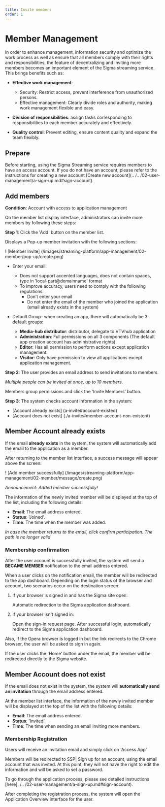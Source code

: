 ```yaml
---
title: Invite members
order: 1
---
```


# Member Management

In order to enhance management, information security and optimize the work process as well as ensure that all members comply with their rights and responsibilities, the feature of decentralizing and inviting more members becomes an important element of the Sigma streaming service. This brings benefits such as:

- **Effective work management**:

  - Security: Restrict access, prevent interference from unauthorized persons.
  - Effective management: Clearly divide roles and authority, making work management flexible and easy.
- **Division of responsibilities**: assign tasks corresponding to responsibilities to each member accurately and effectively.
- **Quality control**: Prevent editing, ensure content quality and expand the team flexibly.

## Prepare

Before starting, using the Sigma Streaming service requires members to have an access account. If you do not have an account, please refer to the instructions for creating a new account [Create new account](.. /.. /02-user-management/a-sign-up.md#sign-account).

## Add members

**Condition**: Account with access to application management

On the member list display interface, administrators can invite more members by following these steps:

**Step 1**: Click the 'Add' button on the member list.

Displays a Pop-up member invitation with the following sections:

! [Member Invite] (/images/streaming-platform/app-management/02-member/pop-up/create.png)

- Enter your email:
  - Does not support accented languages, does not contain spaces, type in 'local-part\@domainname' format
  - To improve accuracy, users need to comply with the following regulations:
    - Don't enter your email
    - Do not enter the email of the member who joined the application (email already exists in the system)

- Default Group- when creating an app, there will automatically be 3 default groups:
  - **Media-hub distributor**: distributor, delegate to VTVhub application
  - **Administration**: Full permissions on all 3 components (The default app creation account has administrative rights).
  - **Editor**: Has all permission to perform actions except application management.
  - **Visitor**: Only have permission to view all applications except application management.

**Step 2**:
The user provides an email address to send invitations to members.

_Multiple people can be invited at once, up to 10 members._

Members group permissions and click the 'Invite Members' button.

**Step 3**:
The system checks account information in the system:

- [Account already exists] (a-invite#account-existed)
- [Account does not exist] (./a-invite#member-account-non-existent)

## Member Account already exists

If the email **already exists** in the system, the system will automatically add the email to the application as a member.

After returning to the member list interface, a success message will appear above the screen:

! [Add member successfully] (/images/streaming-platform/app-management/02-member/message/create.png)

_Announcement: Added member successfully!_

The information of the newly invited member will be displayed at the top of the list, including the following details:

- **Email**: The email address entered.
- **Status**: 'Joined'.
- **Time**: The time when the member was added.

_In case the member returns to the email, click confirm participation. The path is no longer valid_

### Membership confirmation

After the user account is successfully invited, the system will send a **BECAME MEMBER** notification to the email address entered.

When a user clicks on the notification email, the member will be redirected to the app dashboard. Depending on the login status of the browser and account, two scenarios occur on the destination screen:

1. If your browser is signed in and has the Sigma site open:

   Automatic redirection to the Sigma application dashboard.

2. If your browser isn't signed in:

   Open the sign-in request page.
   After successful login, automatically redirect to the Sigma application dashboard.

Also, if the Opera browser is logged in but the link redirects to the Chrome browser, the user will be asked to sign in again.

If the user clicks the 'Home' button under the email, the member will be redirected directly to the Sigma website.

## Member Account does not exist

If the email does not exist in the system, the system will **automatically send an invitation** through the email address entered.

At the member list interface, the information of the newly invited member will be displayed at the top of the list with the following details:

- **Email**: The email address entered.
- **Status**: 'Invited'.
- **Time**: The time when sending an email inviting more members.

### Membership Registration

Users will receive an invitation email and simply click on 'Access App'

Members will be redirected to SSP| Sign up for an account, using the email account that was invited. At this point, they will not have the right to edit the information and will be asked to set a password.

To go through the application process, please see detailed instructions [here]. /.. /02-user-management/a-sign-up.md#sign-account).

After completing the registration process, the system will open the Application Overview interface for the user.
